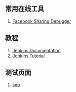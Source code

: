 ## 常用在线工具
1. [Facebook Sharing Debugger](https://developers.facebook.com/tools/debug/)

## 教程
1. [Jenkins Documentation](https://jenkins.io/doc/)
1. [Jenkins Tutorial](http://www.tutorialspoint.com/jenkins/)

## 测试页面
1. [seo](./test/seo.html)